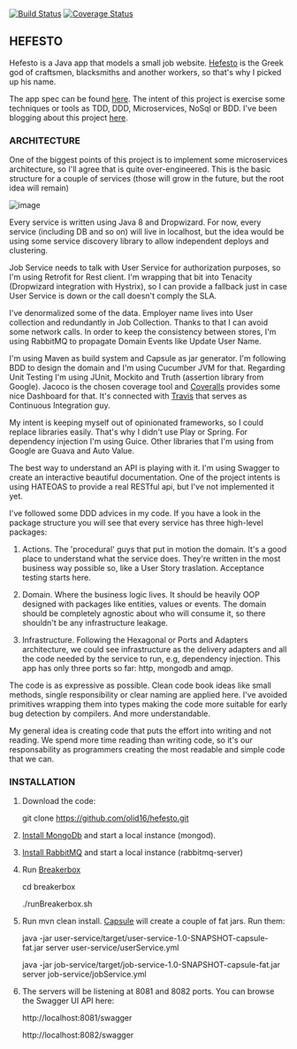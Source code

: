 [![Build Status](https://travis-ci.org/olid16/hefesto.svg?branch=master)](https://travis-ci.org/olid16/hefesto)
[![Coverage Status](https://img.shields.io/coveralls/olid16/hefesto.svg)](https://coveralls.io/r/olid16/hefesto)

## HEFESTO
Hefesto is a Java app that models a small job website. [Hefesto](http://en.wikipedia.org/wiki/Hephaestus) is the Greek god of craftsmen, blacksmiths and another workers, so that's why I picked up his name.

The app spec can be found [here](https://github.com/TheLadders/object-calisthenics#exercise). The intent of this project is exercise some techniques or tools as TDD, DDD, Microservices, NoSql or BDD. I've been blogging about this project [here](olid16.github.io). 

### ARCHITECTURE

One of the biggest points of this project is to implement some microservices architecture, so I'll agree that is quite over-engineered. This is the basic structure for a couple of services (those will grow in the future, but the root idea will remain)

![image](http://i.imgur.com/EakPFHG.jpg)

Every service is written using Java 8 and Dropwizard. For now, every service (including DB and so on) will live in localhost, but the idea would be using some service discovery library to allow independent deploys and clustering.

Job Service needs to talk with User Service for authorization purposes, so I'm using Retrofit for Rest client. I'm wrapping that bit into Tenacity (Dropwizard integration with Hystrix), so I can provide a fallback just in case User Service is down or the call doesn't comply the SLA.

I've denormalized some of the data. Employer name lives into User collection and redundantly in Job Collection. Thanks to that I can avoid some network calls. In order to keep the consistency between stores, I'm using RabbitMQ to propagate Domain Events like Update User Name.

I'm using Maven as build system and Capsule as jar generator. I'm following BDD to design the domain and I'm using Cucumber JVM for that. Regarding Unit Testing I'm using JUnit, Mockito and Truth (assertion library from Google). Jacoco is the chosen coverage tool and [Coveralls](http://coveralls.io/r/olid16/hefesto) provides some nice Dashboard for that. It's connected with [Travis](https://travis-ci.org/olid16/hefesto) that serves as Continuous Integration guy.

My intent is keeping myself out of opinionated frameworks, so I could replace libraries easily. That's why I didn't use Play or Spring. For dependency injection I'm using Guice. Other libraries that I'm using from Google are Guava and Auto Value.

The best way to understand an API is playing with it. I'm using Swagger to create an interactive beautiful documentation. One of the project intents is using HATEOAS to provide a real RESTful api, but I've not implemented it yet.

I've followed some DDD advices in my code. If you have a look in the package structure you will see that every service has three high-level packages:

1. Actions. The 'procedural' guys that put in motion the domain. It's a good place to understand what the service does. They're written in the most business way possible so, like a User Story traslation. Acceptance testing starts here.

2. Domain. Where the business logic lives. It should be heavily OOP designed with packages like entities, values or events. The domain should be completely agnostic about who will consume it, so there shouldn't be any infrastructure leakage.

3. Infrastructure. Following the Hexagonal or Ports and Adapters architecture, we could see infrastructure as the delivery adapters and all the code needed by the service to run, e.g, dependency injection. This app has only three ports so far: http, mongodb and amqp.

The code is as expressive as possible. Clean code book ideas like small methods, single responsibility or clear naming are applied here. I've avoided primitives wrapping them into types making the code more suitable for early bug detection by compilers. And more understandable.

My general idea is creating code that puts the effort into writing and not reading. We spend more time reading than writing code, so it's our responsability as programmers creating the most readable and simple code that we can.

### INSTALLATION

1. Download the code: 

	git clone https://github.com/olid16/hefesto.git
2. [Install MongoDb](http://docs.mongodb.org/manual/installation/) and start a local instance (mongod).

3. [Install RabbitMQ](http://www.rabbitmq.com/) and start a local instance (rabbitmq-server)

4. Run [Breakerbox](https://github.com/yammer/breakerbox)

	cd breakerbox
	
	./runBreakerbox.sh
    
5. Run mvn clean install. [Capsule](https://github.com/puniverse/capsule) will create a couple of fat jars. Run them:
    
    java -jar user-service/target/user-service-1.0-SNAPSHOT-capsule-fat.jar server user-service/userService.yml
    
    java -jar job-service/target/job-service-1.0-SNAPSHOT-capsule-fat.jar server job-service/jobService.yml
    
6. The servers will be listening at 8081 and 8082 ports. You can browse the Swagger UI API here:

	http://localhost:8081/swagger
	
	http://localhost:8082/swagger